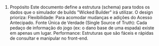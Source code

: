  1. Propósito
Este documento define a estrutura (schema) para todos os dados que o simulador de builds "Wicked Builder" irá utilizar. O design prioriza:
Flexibilidade: Para acomodar mudanças e adições do Acesso Antecipado.
Fonte Única de Verdade (Single Source of Truth): Cada pedaço de informação do jogo (ex: o dano base de uma espada) existe em apenas um lugar.
Performance: Estruturas que são fáceis e rápidas de consultar e manipular no front-end.